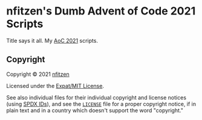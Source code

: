 # nfitzen's Dumb Advent of Code 2021 Scripts

Title says it all. My [AoC 2021](https://adventofcode.com/2021) scripts.

## Copyright

Copyright &copy; 2021 [nfitzen](https://github.com/nfitzen)

Licensed under the [Expat/MIT License](LICENSE).

See also individual files for their individual copyright and license notices
(using [SPDX IDs](https://spdx.dev/ids/)),
and see the [`LICENSE`](LICENSE) file for a proper copyright notice,
if in plain text and in a country which doesn't support the word "copyright."
